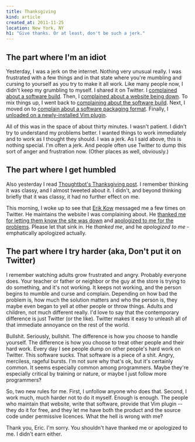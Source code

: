 ```yaml
---
title: Thanksgiving
kind: article
created_at: 2011-11-25
location: New York, NY
h1: "Give thanks. Or at least, don't be such a jerk."
---
```


## The part where I'm an idiot

Yesterday, I was a jerk on the internet. Nothing very unusual really. I was
frustrated with a few things and in that state where you're mumbling and
cursing to yourself as you try to make it all work. Like many people now,
I didn't keep my grumbling to myself. I shared it on Twitter. I [complained
about a software build][darcs]. Then, I [complained about a website being
down][website]. To mix things up, I went back to [complaining about the
software build][darcs2]. Next, I moved on to [complain about a software
packaging format][vimballs]. Finally, I [unloaded on a newly-installed Vim
plugin][haskellmode].

[darcs]: https://twitter.com/#!/telemachus/status/139740445352792064
[website]: https://twitter.com/#!/telemachus/status/139740914284371968
[darcs2]: https://twitter.com/#!/telemachus/status/139741326672535553
[vimballs]: https://twitter.com/#!/telemachus/status/139742981539373056
[haskellmode]: https://twitter.com/#!/telemachus/status/139742981539373056

All of this was in the space of about thirty minutes. I wasn't patient.
I didn't try to understand my problems better. I wanted things to work
immediately and to work as I thought they should. I was a jerk. As I said
above, this is nothing special. I'm often a jerk. And people often use
Twitter to dump this sort of anger and frustration now. (Other places as
well, obviously.)

## The part where I get humbled

Also yesterday I read [Thoughtbot's Thanksgiving post][tb]. I remember
thinking it was classy, and I almost tweeted about it. I didn't, and beyond
thinking briefly that it was classy, it had no further effect on me.

[tb]: http://robots.thoughtbot.com/post/13250489575/thank-you

This morning, I woke up to see that [Erik Kow][ek] messaged me a few times
on Twitter. He maintains the website I was complaining about. He [thanked me
for letting them know the site was down][t1] and [apologized to me for the
problems][t2]. Please let that sink in. He *thanked me*, and he *apologized
to me* - emphatically apologized actually.

## The part where I try harder (aka, Don't put it on Twitter)

I remember watching adults grow frustrated and angry. Probably everyone
does. Your teacher or father or neighbor or the guy at the store is trying
to do something, and it's not working. It keeps not working, and the person
begins to mumble and curse and complain. Depending on how bad the problem
is, how much the solution matters and who the person is, they maybe even
began to yell at other people or throw things. Adults and children, not
much different really. I'd love to say that the contemporary difference is
just Twitter (or the like). Twitter makes it easy to unleash all of that
immediate annoyance on the rest of the world.

Bullshit. Seriously, bullshit. The difference is how you choose to handle
yourself. The difference is how you choose to treat other people and their
hard work. Every day I see people dump on other people's hard work on
Twitter. This software sucks. That software is a piece of a shit. Angry,
merciless, rageful bursts. I'm not sure why that's ok, but it's certainly common. It
seems especially common among programmers. Maybe they're especially
critical by training or nature, or maybe I just follow more programmers?

So, two new rules for me. First, I unfollow anyone who does that. Second,
I work much, much harder not to do it myself. Enough is enough. The people
who maintain that website, write that software, provide that Vim plugin --
they do it for free, and they let me have both the product and the source
code under permissive licences. What the hell is wrong with me?

Thank you, Eric. I'm sorry. You shouldn't have thanked me or apologized to
me. I didn't earn either.

[ek]: http://erickow.com/
[t1]: https://twitter.com/#!/kowey/status/139990565105311744
[t2]: https://twitter.com/#!/kowey/status/139993216438112257
